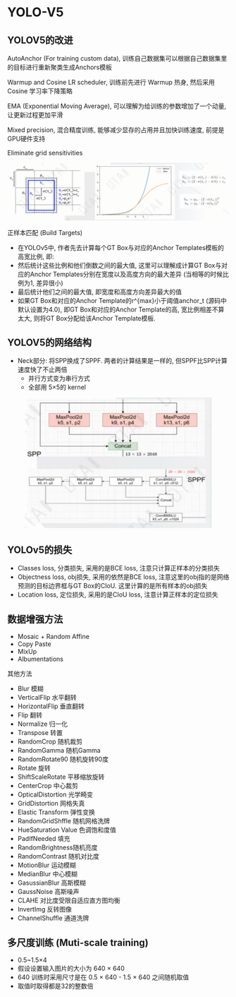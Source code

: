# YOLO-V5

## YOLOV5的改进

AutoAnchor (For training custom data), 训练自己数据集可以根据自己数据集里的目标进行重新聚类生成Anchors模板

Warmup and Cosine LR scheduler, 训练前先进行 Warmup 热身, 然后采用 Cosine 学习率下降策略

EMA (Exponential Moving Average), 可以理解为给训练的参数增加了一个动量, 让更新过程更加平滑

Mixed precision, 混合精度训练, 能够减少显存的占用并且加快训练速度, 前提是GPU硬件支持

Eliminate grid sensitivities

![](<../.gitbook/assets/image (1) (1) (1) (1) (1) (1) (1) (1) (1) (1) (1) (1) (1).png>)

正样本匹配 (Build Targets)

* 在YOLOv5中, 作者先去计算每个GT Box与对应的Anchor Templates模板的高宽比例, 即:
* 然后统计这些比例和他们倒数之间的最大值, 这里可以理解成计算GT Box与对应的Anchor Templates分别在宽度以及高度方向的最大差异 (当相等的时候比例为1, 差异很小)
* 最后统计他们之间的最大值, 即宽度和高度方向差异最大的值
* 如果GT Box和对应的Anchor Template的r^{max}小于阈值anchor\_t (源码中默认设置为4.0), 即GT Box和对应的Anchor Template的高, 宽比例相差不算太大, 则将GT Box分配给该Anchor Template模板.&#x20;

## YOLOV5的网络结构

* Neck部分: 将SPP换成了SPPF. 两者的计算结果是一样的, 但SPPF比SPP计算速度快了不止两倍
  * 并行方式变为串行方式
  * 全部用 5×5的 kernel

<figure><img src="../.gitbook/assets/image (9).png" alt=""><figcaption></figcaption></figure>

## YOLOv5的损失

* Classes loss, 分类损失, 采用的是BCE loss, 注意只计算正样本的分类损失
* Objectness loss, obj损失, 采用的依然是BCE loss, 注意这里的obj指的是网络预测的目标边界框与GT Box的CIoU. 这里计算的是所有样本的obj损失
* Location loss, 定位损失, 采用的是CIoU loss, 注意计算正样本的定位损失

## 数据增强方法

* Mosaic + Random Affine&#x20;
* Copy Paste
* MixUp
* Albumentations

其他方法

* Blur 模糊
* VerticalFlip 水平翻转
* HorizontalFlip 垂直翻转
* Flip 翻转
* Normalize 归一化
* Transpose 转置
* RandomCrop 随机裁剪
* RandomGamma 随机Gamma
* RandomRotate90 随机旋转90度
* Rotate 旋转
* ShiftScaleRotate 平移缩放旋转
* CenterCrop 中心裁剪
* OpticalDistortion 光学畸变
* GridDistortion 网格失真
* Elastic Transform 弹性变换
* RandomGridShffle 随机网格洗牌
* HueSaturation Value 色调饱和度值
* PadIfNeeded 填充
* RandomBrightness随机亮度
* RandomContrast 随机对比度
* MotionBlur 运动模糊
* MedianBlur 中心模糊
* GasussianBlur 高斯模糊
* GaussNoise 高斯噪声
* CLAHE 对比度受限自适应直方图均衡
* InvertImg 反转图像
* ChannelShuffle 通道洗牌

## 多尺度训练 (Muti-scale training)

* 0.5\~1.5×4
* 假设设置输入图片的大小为 640 × 640
* 640 训练时采用尺寸是在 0.5 × 640 - 1.5 × 640 之间随机取值
* 取值时取得都是32的整数倍











































